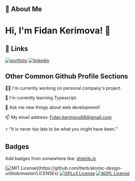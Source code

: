 
## 🚀 About Me


# Hi, I'm Fidan Kerimova! 👋


## 🔗 Links
[![portfolio](https://img.shields.io/badge/my_portfolio-000?style=for-the-badge&logo=ko-fi&logoColor=white)](https://katherinempeterson.com/)
[![linkedin](https://img.shields.io/badge/linkedin-0A66C2?style=for-the-badge&logo=linkedin&logoColor=white)](https://www.linkedin.com/in/fidan-kerimova-229301211/)


## Other Common Github Profile Sections
👩‍💻 I'm currently working on personal company's project.

🧠 I'm currently learning Typescript.

💬 Ask me new things about web development!

📫 My email address: Fidan.kerimova56@gmail.com

⚡️ “It is never too late to be what you might have been.” 


## Badges

Add badges from somewhere like: [shields.io](https://shields.io/)

[![MIT License](https://img.shields.io/apm/l/atomic-design-ui.svg?)](https://github.com/tterb/atomic-design-ui/blob/master/LICENSEs)
[![GPLv3 License](https://img.shields.io/badge/License-GPL%20v3-yellow.svg)](https://opensource.org/licenses/)
[![AGPL License](https://img.shields.io/badge/license-AGPL-blue.svg)](http://www.gnu.org/licenses/agpl-3.0)


